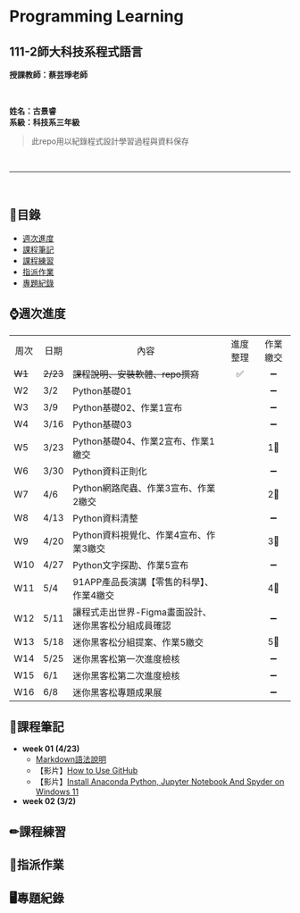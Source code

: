 # Programming Learning

## 111-2師大科技系程式語言

**授課教師：蔡芸琤老師**

<br />

**姓名：古景睿** <br/>
**系級：科技系三年級**
>此repo用以紀錄程式設計學習過程與資料保存

<br />  

----------------------------

<br />  

## 🧭目錄
- [週次進度](#週次進度)
- [課程筆記](#課程筆記)
- [課程練習](#課程練習)
- [指派作業](#指派作業)
- [專題紀錄](#專題紀錄)


## ⌚週次進度
<table>
    <tr>
        <td align="center">周次</td>
        <td align="center">日期</td>
        <td align="center">內容</td>
        <td align="center">進度整理</td>
        <td align="center">作業繳交</td>
    </tr>
    <tr>
        <td><s>W1<s></td>
        <td><s>2/23<s></td>
        <td><s>課程說明、安裝軟體、repo撰寫<s></td>
        <td align="center">✅</td>
        <td align="center">➖</td>
    </tr>
    <tr>
        <td>W2</td>
        <td>3/2</td>
        <td>Python基礎01</td>
        <td align="center"></td>
        <td align="center">➖</td>
    </tr>
    <tr>
        <td>W3</td>
        <td>3/9</td>
        <td>Python基礎02、作業1宣布</td>
        <td align="center"></td>
        <td align="center">➖</td>
    </tr>
    <tr>
        <td>W4</td>
        <td>3/16</td>
        <td>Python基礎03</td>
        <td align="center"></td>
        <td align="center">➖</td>
    </tr>
    <tr>
        <td>W5</td>
        <td>3/23</td>
        <td>Python基礎04、作業2宣布、作業1繳交</td>
        <td align="center"></td>
        <td align="center">1⃣</td>
    </tr>
    <tr>
        <td>W6</td>
        <td>3/30</td>
        <td>Python資料正則化</td>
        <td align="center"></td>
        <td align="center">➖</td>
    </tr>
    <tr>
        <td>W7</td>
        <td>4/6</td>
        <td>Python網路爬蟲、作業3宣布、作業2繳交</td>
        <td align="center"></td>
        <td align="center">2⃣</td>
    </tr>
    <tr>
        <td>W8</td>
        <td>4/13</td>
        <td>Python資料清整</td>
        <td align="center"></td>
        <td align="center">➖</td>
    </tr>
    <tr>
        <td>W9</td>
        <td>4/20</td>
        <td>Python資料視覺化、作業4宣布、作業3繳交</td>
        <td align="center"></td>
        <td align="center">3⃣</td>
    </tr>
    <tr>
        <td>W10</td>
        <td>4/27</td>
        <td>Python文字探勘、作業5宣布</td>
        <td align="center"></td>
        <td align="center">➖</td>
    </tr>
    <tr>
        <td>W11</td>
        <td>5/4</td>
        <td>91APP產品長演講【零售的科學】、作業4繳交</td>
        <td align="center"></td>
        <td align="center">4⃣</td>
    </tr>
    <tr>
        <td>W12</td>
        <td>5/11</td>
        <td>讓程式走出世界-Figma畫面設計、迷你黑客松分組成員確認</td>
        <td align="center"></td>
        <td align="center">➖</td>
    </tr>
    <tr>
        <td>W13</td>
        <td>5/18</td>
        <td>迷你黑客松分組提案、作業5繳交</td>
        <td align="center"></td>
        <td align="center">5⃣</td>
    </tr>
    <tr>
        <td>W14</td>
        <td>5/25</td>
        <td>迷你黑客松第一次進度檢核</td>
        <td align="center"></td>
        <td align="center">➖</td>
    </tr>
    <tr>
        <td>W15</td>
        <td>6/1</td>
        <td>迷你黑客松第二次進度檢核</td>
        <td align="center"></td>
        <td align="center">➖</td>
    </tr>
    <tr>
        <td>W16</td>
        <td>6/8</td>
        <td>迷你黑客松專題成果展</td>
        <td align="center"></td>
        <td align="center">➖</td>
    </tr>
</table>


## 📓課程筆記
- **week 01 (4/23)**
  - [Markdown語法說明](https://markdown.tw/)
  - 【影片】[How to Use GitHub](https://www.youtube.com/watch?v=v_1iqtOnUMg)
  - 【影片】[Install Anaconda Python, Jupyter Notebook And Spyder on Windows 11](https://www.youtube.com/watch?v=-sNX_ZMVpQM)
- **week 02 (3/2)**

## ✏課程練習


## 💯指派作業


## 🖥專題紀錄

